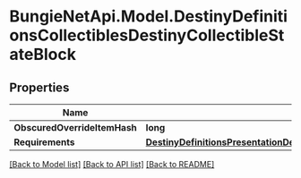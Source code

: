 # BungieNetApi.Model.DestinyDefinitionsCollectiblesDestinyCollectibleStateBlock
## Properties

Name | Type | Description | Notes
------------ | ------------- | ------------- | -------------
**ObscuredOverrideItemHash** | **long** |  | [optional] 
**Requirements** | [**DestinyDefinitionsPresentationDestinyPresentationNodeRequirementsBlock**](DestinyDefinitionsPresentationDestinyPresentationNodeRequirementsBlock.md) |  | [optional] 

[[Back to Model list]](../README.md#documentation-for-models) [[Back to API list]](../README.md#documentation-for-api-endpoints) [[Back to README]](../README.md)

